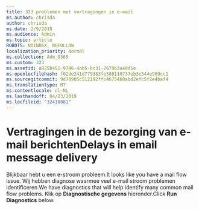 ```yaml
---
title: 323 problemen met vertragingen in e-mail
ms.author: chrisda
author: chrisda
ms.date: 2/9/2018
ms.audience: Admin
ms.topic: article
ROBOTS: NOINDEX, NOFOLLOW
localization_priority: Normal
ms.collection: Adm_O365
ms.custom: 323
ms.assetid: a825b451-9746-4ab5-bc31-7679b3a48d5e
ms.openlocfilehash: f02de241d779383fe580110737eb3e544e909cc1
ms.sourcegitcommit: 9d78905c512192ffc4675468abd2efc5f2e4baf4
ms.translationtype: MT
ms.contentlocale: nl-NL
ms.lasthandoff: 04/23/2019
ms.locfileid: "32410081"
---
```

# <a name="delays-in-email-message-delivery"></a><span data-ttu-id="2ca2a-102">Vertragingen in de bezorging van e-mail berichten</span><span class="sxs-lookup"><span data-stu-id="2ca2a-102">Delays in email message delivery</span></span>

<span data-ttu-id="2ca2a-103">Blijkbaar hebt u een e-stroom probleem.</span><span class="sxs-lookup"><span data-stu-id="2ca2a-103">It looks like you have a mail flow issue.</span></span> <span data-ttu-id="2ca2a-104">Wij hebben diagnose waarmee veel e-mail stroom problemen identificeren.</span><span class="sxs-lookup"><span data-stu-id="2ca2a-104">We have diagnostics that will help identify many common mail flow problems.</span></span> <span data-ttu-id="2ca2a-105">Klik op **Diagnostische gegevens** hieronder.</span><span class="sxs-lookup"><span data-stu-id="2ca2a-105">Click **Run Diagnostics** below.</span></span>
